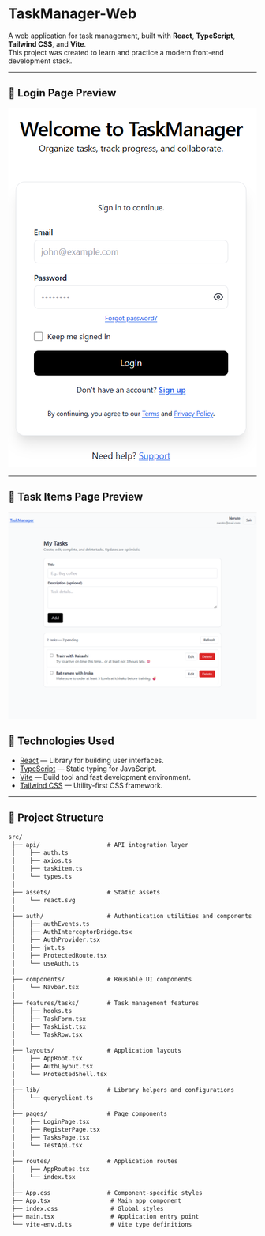 # TaskManager-Web

A web application for task management, built with **React**, **TypeScript**, **Tailwind CSS**, and **Vite**.  
This project was created to learn and practice a modern front-end development stack.

---

## 📸 Login Page Preview

![Home screen](./docs/taskmanager-web-image.png)

---

## 📸 Task Items Page Preview
![Home screen](./docs/taskItem-image.png)

## 🚀 Technologies Used

- [React](https://reactjs.org/) — Library for building user interfaces.
- [TypeScript](https://www.typescriptlang.org/) — Static typing for JavaScript.
- [Vite](https://vitejs.dev/) — Build tool and fast development environment.
- [Tailwind CSS](https://tailwindcss.com/) — Utility-first CSS framework.

---

## 📂 Project Structure

```plaintext
src/
 ├── api/                   # API integration layer
 │    ├── auth.ts
 │    ├── axios.ts
 │    ├── taskitem.ts
 │    └── types.ts
 │
 ├── assets/                # Static assets
 │    └── react.svg
 │
 ├── auth/                  # Authentication utilities and components
 │    ├── authEvents.ts
 │    ├── AuthInterceptorBridge.tsx
 │    ├── AuthProvider.tsx
 │    ├── jwt.ts
 │    ├── ProtectedRoute.tsx
 │    └── useAuth.ts
 │
 ├── components/            # Reusable UI components
 │    └── Navbar.tsx
 │
 ├── features/tasks/        # Task management features
 │    ├── hooks.ts
 │    ├── TaskForm.tsx
 │    ├── TaskList.tsx
 │    └── TaskRow.tsx
 │
 ├── layouts/               # Application layouts
 │    ├── AppRoot.tsx
 │    ├── AuthLayout.tsx
 │    └── ProtectedShell.tsx
 │
 ├── lib/                   # Library helpers and configurations
 │    └── queryclient.ts
 │
 ├── pages/                 # Page components
 │    ├── LoginPage.tsx
 │    ├── RegisterPage.tsx
 │    ├── TasksPage.tsx
 │    └── TestApi.tsx
 │
 ├── routes/                # Application routes
 │    ├── AppRoutes.tsx
 │    └── index.tsx
 │
 ├── App.css                # Component-specific styles
 ├── App.tsx                 # Main app component
 ├── index.css               # Global styles
 ├── main.tsx                # Application entry point
 └── vite-env.d.ts           # Vite type definitions


